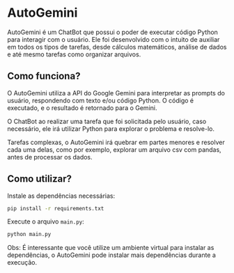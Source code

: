 # AutoGemini
AutoGemini é um ChatBot que possui o poder de executar código Python para interagir com o usuário. Ele foi desenvolvido com o intuito de auxiliar em todos os tipos de tarefas, desde cálculos matemáticos, análise de dados e até mesmo tarefas como organizar arquivos.

## Como funciona?
O AutoGemini utiliza a API do Google Gemini para interpretar as prompts do usuário, respondendo com texto e/ou código Python. O código é executado, e o resultado é retornado para o Gemini.

O ChatBot ao realizar uma tarefa que foi solicitada pelo usuário, caso necessário, ele irá utilizar Python para explorar o problema e resolve-lo.

Tarefas complexas, o AutoGemini irá quebrar em partes menores e resolver cada uma delas, como por exemplo, explorar um arquivo csv com pandas, antes de processar os dados.

## Como utilizar?
Instale as dependências necessárias:
```bash
pip install -r requirements.txt
```
Execute o arquivo `main.py`:
```bash
python main.py
```
Obs: É interessante que você utilize um ambiente virtual para instalar as dependências, o AutoGemini pode instalar mais dependências durante a execução.
